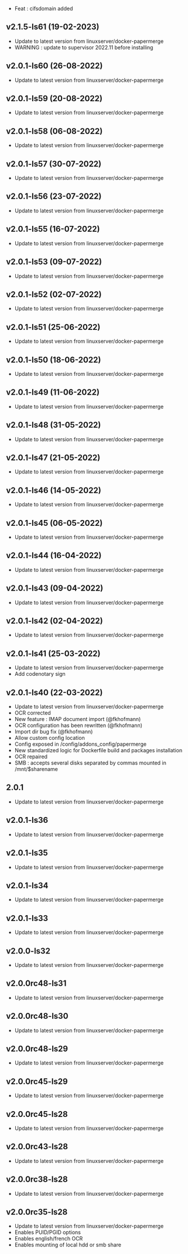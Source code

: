 - Feat : cifsdomain added

## v2.1.5-ls61 (19-02-2023)

- Update to latest version from linuxserver/docker-papermerge
- WARNING : update to supervisor 2022.11 before installing

## v2.0.1-ls60 (26-08-2022)

- Update to latest version from linuxserver/docker-papermerge

## v2.0.1-ls59 (20-08-2022)

- Update to latest version from linuxserver/docker-papermerge

## v2.0.1-ls58 (06-08-2022)

- Update to latest version from linuxserver/docker-papermerge

## v2.0.1-ls57 (30-07-2022)

- Update to latest version from linuxserver/docker-papermerge

## v2.0.1-ls56 (23-07-2022)

- Update to latest version from linuxserver/docker-papermerge

## v2.0.1-ls55 (16-07-2022)

- Update to latest version from linuxserver/docker-papermerge

## v2.0.1-ls53 (09-07-2022)

- Update to latest version from linuxserver/docker-papermerge

## v2.0.1-ls52 (02-07-2022)

- Update to latest version from linuxserver/docker-papermerge

## v2.0.1-ls51 (25-06-2022)

- Update to latest version from linuxserver/docker-papermerge

## v2.0.1-ls50 (18-06-2022)

- Update to latest version from linuxserver/docker-papermerge

## v2.0.1-ls49 (11-06-2022)

- Update to latest version from linuxserver/docker-papermerge

## v2.0.1-ls48 (31-05-2022)

- Update to latest version from linuxserver/docker-papermerge

## v2.0.1-ls47 (21-05-2022)

- Update to latest version from linuxserver/docker-papermerge

## v2.0.1-ls46 (14-05-2022)

- Update to latest version from linuxserver/docker-papermerge

## v2.0.1-ls45 (06-05-2022)

- Update to latest version from linuxserver/docker-papermerge

## v2.0.1-ls44 (16-04-2022)

- Update to latest version from linuxserver/docker-papermerge

## v2.0.1-ls43 (09-04-2022)

- Update to latest version from linuxserver/docker-papermerge

## v2.0.1-ls42 (02-04-2022)

- Update to latest version from linuxserver/docker-papermerge

## v2.0.1-ls41 (25-03-2022)

- Update to latest version from linuxserver/docker-papermerge
- Add codenotary sign

## v2.0.1-ls40 (22-03-2022)

- Update to latest version from linuxserver/docker-papermerge
- OCR corrected
- New feature : IMAP document import (@fkhofmann)
- OCR configuration has been rewritten (@fkhofmann)
- Import dir bug fix (@fkhofmann)
- Allow custom config location
- Config exposed in /config/addons_config/papermerge
- New standardized logic for Dockerfile build and packages installation
- OCR repaired
- SMB : accepts several disks separated by commas mounted in /mnt/$sharename

## 2.0.1

- Update to latest version from linuxserver/docker-papermerge

## v2.0.1-ls36

- Update to latest version from linuxserver/docker-papermerge

## v2.0.1-ls35

- Update to latest version from linuxserver/docker-papermerge

## v2.0.1-ls34

- Update to latest version from linuxserver/docker-papermerge

## v2.0.1-ls33

- Update to latest version from linuxserver/docker-papermerge

## v2.0.0-ls32

- Update to latest version from linuxserver/docker-papermerge

## v2.0.0rc48-ls31

- Update to latest version from linuxserver/docker-papermerge

## v2.0.0rc48-ls30

- Update to latest version from linuxserver/docker-papermerge

## v2.0.0rc48-ls29

- Update to latest version from linuxserver/docker-papermerge

## v2.0.0rc45-ls29

- Update to latest version from linuxserver/docker-papermerge

## v2.0.0rc45-ls28

- Update to latest version from linuxserver/docker-papermerge

## v2.0.0rc43-ls28

- Update to latest version from linuxserver/docker-papermerge

## v2.0.0rc38-ls28

- Update to latest version from linuxserver/docker-papermerge

## v2.0.0rc35-ls28

- Update to latest version from linuxserver/docker-papermerge
- Enables PUID/PGID options
- Enables english/french OCR
- Enables mounting of local hdd or smb share
